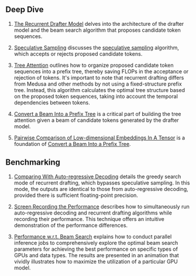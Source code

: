 ## Deep Dive

1. [The Recurrent Drafter Model](drafter.md) delves into the architecture of the drafter model and the beam search algorithm that proposes candidate token sequences.

1. [Speculative Sampling](speculative_sampling.md) discusses the [speculative sampling](https://arxiv.org/abs/2302.01318) algorithm, which accepts or rejects proposed candidate tokens.

1. [Tree Attention](tree_attention.md) outlines how to organize proposed candidate token sequences into a prefix tree, thereby saving FLOPs in the acceptance or rejection of tokens. It's important to note that recurrent drafting differs from Medusa and other methods by not using a fixed-structure prefix tree. Instead, this algorithm calculates the optimal tree structure based on the proposed token sequences, taking into account the temporal dependencies between tokens.

1. [Convert a Beam Into a Prefix Tree](beam_to_prefix_tree.md) is a critical part of building the tree attention given a beam of candidate tokens generated by the drafter model.

1. [Pairwise Comparison of Low-dimensional Embeddings In A Tensor](pairwise_comparison.md) is a foundation of [Convert a Beam Into a Prefix Tree](beam_to_prefix_tree.md).

## Benchmarking

1. [Comparing With Auto-regressive Decoding](parity_check.md) details the greedy search mode of recurrent drafting, which bypasses speculative sampling. In this mode, the outputs are identical to those from auto-regressive decoding, provided there is sufficient floating-point precision.

1. [Screen Recording the Performance](record_screen.md) describes how to simultaneously run auto-regressive decoding and recurrent drafting algorithms while recording their performance. This technique offers an intuitive demonstration of the performance differences.

1. [Performance w.r.t. Beam Search](recurrent_drafting/benchmark/perf_wrt_candidates) explains how to conduct parallel inference jobs to comprehensively explore the optimal beam search parameters for achieving the best performance on specific types of GPUs and data types. The results are presented in an animation that vividly illustrates how to maximize the utilization of a particular GPU model.
